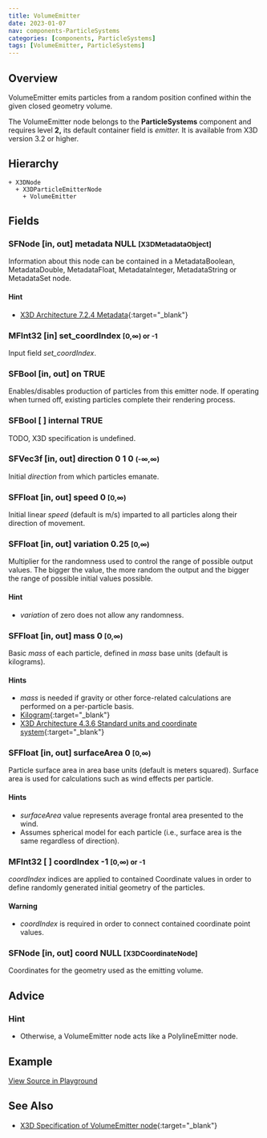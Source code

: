 ```yaml
---
title: VolumeEmitter
date: 2023-01-07
nav: components-ParticleSystems
categories: [components, ParticleSystems]
tags: [VolumeEmitter, ParticleSystems]
---
```

<style>
.post h3 {
  word-spacing: 0.2em;
}
</style>

## Overview

VolumeEmitter emits particles from a random position confined within the given closed geometry volume.

The VolumeEmitter node belongs to the **ParticleSystems** component and requires level **2,** its default container field is *emitter.* It is available from X3D version 3.2 or higher.

## Hierarchy

```
+ X3DNode
  + X3DParticleEmitterNode
    + VolumeEmitter
```

## Fields

### SFNode [in, out] **metadata** NULL <small>[X3DMetadataObject]</small>

Information about this node can be contained in a MetadataBoolean, MetadataDouble, MetadataFloat, MetadataInteger, MetadataString or MetadataSet node.

#### Hint

- [X3D Architecture 7.2.4 Metadata](https://www.web3d.org/specifications/X3Dv4Draft/ISO-IEC19775-1v4-IS.proof//Part01/components/core.html#Metadata){:target="_blank"}

### MFInt32 [in] **set_coordIndex** <small>[0,∞) or -1</small>

Input field *set_coordIndex*.

### SFBool [in, out] **on** TRUE

Enables/disables production of particles from this emitter node. If operating when turned off, existing particles complete their rendering process.

### SFBool [ ] **internal** TRUE

TODO, X3D specification is undefined.

### SFVec3f [in, out] **direction** 0 1 0 <small>(-∞,∞)</small>

Initial *direction* from which particles emanate.

### SFFloat [in, out] **speed** 0 <small>[0,∞)</small>

Initial linear *speed* (default is m/s) imparted to all particles along their direction of movement.

### SFFloat [in, out] **variation** 0.25 <small>[0,∞)</small>

Multiplier for the randomness used to control the range of possible output values. The bigger the value, the more random the output and the bigger the range of possible initial values possible.

#### Hint

- *variation* of zero does not allow any randomness.

### SFFloat [in, out] **mass** 0 <small>[0,∞)</small>

Basic *mass* of each particle, defined in *mass* base units (default is kilograms).

#### Hints

- *mass* is needed if gravity or other force-related calculations are performed on a per-particle basis.
- [Kilogram](https://en.wikipedia.org/wiki/Kilogram){:target="_blank"}
- [X3D Architecture 4.3.6 Standard units and coordinate system](https://www.web3d.org/specifications/X3Dv4Draft/ISO-IEC19775-1v4-IS.proof//Part01/concepts.html#Standardunitscoordinates){:target="_blank"}

### SFFloat [in, out] **surfaceArea** 0 <small>[0,∞)</small>

Particle surface area in area base units (default is meters squared). Surface area is used for calculations such as wind effects per particle.

#### Hints

- *surfaceArea* value represents average frontal area presented to the wind.
- Assumes spherical model for each particle (i.e., surface area is the same regardless of direction).

### MFInt32 [ ] **coordIndex** -1 <small>[0,∞) or -1</small>

*coordIndex* indices are applied to contained Coordinate values in order to define randomly generated initial geometry of the particles.

#### Warning

- *coordIndex* is required in order to connect contained coordinate point values.

### SFNode [in, out] **coord** NULL <small>[X3DCoordinateNode]</small>

Coordinates for the geometry used as the emitting volume.

## Advice

### Hint

- Otherwise, a VolumeEmitter node acts like a PolylineEmitter node.

## Example

<x3d-canvas src="https://create3000.github.io/media/examples/ParticleSystems/VolumeEmitter/VolumeEmitter.x3d" update="auto"></x3d-canvas>

[View Source in Playground](/x_ite/playground/?url=https://create3000.github.io/media/examples/ParticleSystems/VolumeEmitter/VolumeEmitter.x3d)

## See Also

- [X3D Specification of VolumeEmitter node](https://www.web3d.org/documents/specifications/19775-1/V4.0/Part01/components/particleSystems.html#VolumeEmitter){:target="_blank"}
